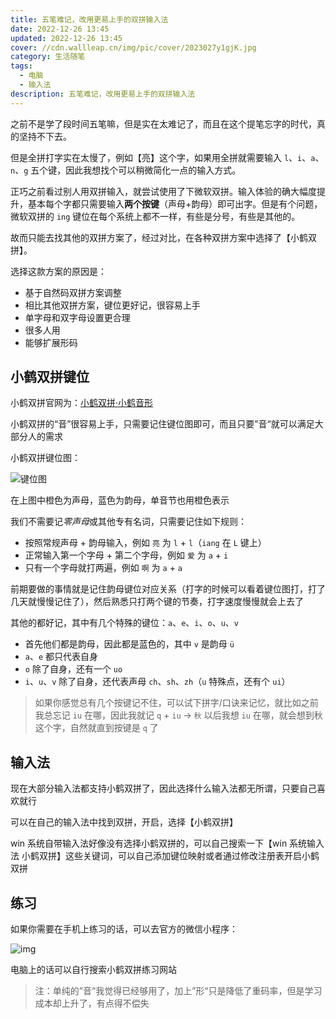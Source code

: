 ```yaml
---
title: 五笔难记，改用更易上手的双拼输入法
date: 2022-12-26 13:45
updated: 2022-12-26 13:45
cover: //cdn.wallleap.cn/img/pic/cover/2023027y1gjK.jpg
category: 生活随笔
tags:
  - 电脑
  - 输入法
description: 五笔难记，改用更易上手的双拼输入法
---
```


之前不是学了段时间五笔嘛，但是实在太难记了，而且在这个提笔忘字的时代，真的坚持不下去。

但是全拼打字实在太慢了，例如【亮】这个字，如果用全拼就需要输入 `l`、`i`、`a`、`n`、`g` 五个键，因此我想找个可以稍微简化一点的输入方式。

正巧之前看过别人用双拼输入，就尝试使用了下微软双拼。输入体验的确大幅度提升，基本每个字都只需要输入**两个按键**（声母+韵母）即可出字。但是有个问题，微软双拼的 `ing` 键位在每个系统上都不一样，有些是分号，有些是其他的。

故而只能去找其他的双拼方案了，经过对比，在各种双拼方案中选择了【小鹤双拼】。

选择这款方案的原因是：

- 基于自然码双拼方案调整
- 相比其他双拼方案，键位更好记，很容易上手
- 单字母和双字母设置更合理
- 很多人用
- 能够扩展形码

## 小鹤双拼键位

小鹤双拼官网为：[小鹤双拼·小鹤音形](https://www.flypy.com/)

小鹤双拼的“音”很容易上手，只需要记住键位图即可，而且只要”音“就可以满足大部分人的需求

小鹤双拼键位图：

![键位图](https://cdn.wallleap.cn/img/pic/illustration/202305281631978.png)

在上图中橙色为声母，蓝色为韵母，单音节也用橙色表示

我们不需要记*零声母*或其他专有名词，只需要记住如下规则：

- 按照常规声母 + 韵母输入，例如 `亮` 为 `l` + `l`（`iang` 在 `L` 键上）
- 正常输入第一个字母 + 第二个字母，例如 `爱` 为 `a` + `i`
- 只有一个字母就打两遍，例如 `啊` 为 `a` + `a`

前期要做的事情就是记住韵母键位对应关系（打字的时候可以看着键位图打，打了几天就慢慢记住了），然后熟悉只打两个键的节奏，打字速度慢慢就会上去了

其他的都好记，其中有几个特殊的键位：`a`、`e`、`i`、`o`、`u`、`v`

- 首先他们都是韵母，因此都是蓝色的，其中 `v` 是韵母 `ü`
- `a`、`e` 都只代表自身
- `o` 除了自身，还有一个 `uo`
- `i`、`u`、`v` 除了自身，还代表声母 `ch`、`sh`、`zh`（`u` 特殊点，还有个 `ui`）

> 如果你感觉总有几个按键记不住，可以试下拼字/口诀来记忆，就比如之前我总忘记 `iu` 在哪，因此我就记 `q` + `iu` → `秋` 以后我想 `iu` 在哪，就会想到秋这个字，自然就直到按键是 `q` 了

## 输入法

现在大部分输入法都支持小鹤双拼了，因此选择什么输入法都无所谓，只要自己喜欢就行

可以在自己的输入法中找到双拼，开启，选择【小鹤双拼】

win 系统自带输入法好像没有选择小鹤双拼的，可以自己搜索一下【win 系统输入法 小鹤双拼】这些关键词，可以自己添加键位映射或者通过修改注册表开启小鹤双拼

## 练习

如果你需要在手机上练习的话，可以去官方的微信小程序：

![img](https://cdn.wallleap.cn/img/pic/illustration/202305281657065.png)

电脑上的话可以自行搜索小鹤双拼练习网站

> 注：单纯的”音“我觉得已经够用了，加上”形“只是降低了重码率，但是学习成本却上升了，有点得不偿失
